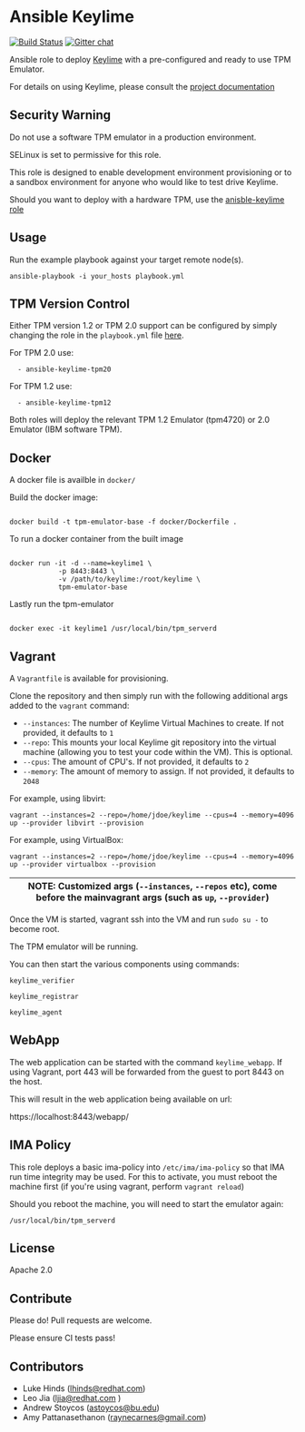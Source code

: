 Ansible Keylime
===============

[![Build Status](https://travis-ci.org/keylime/ansible-keylime-tpm-emulator.svg?branch=master)](https://travis-ci.org/keylime/ansible-keylime-tpm-emulator) [![Gitter chat](https://badges.gitter.im/gitterHQ/gitter.png)](https://gitter.im/keylime-project/community)

Ansible role to deploy [Keylime](https://github.com/keylime/keylime) with a
pre-configured and ready to use TPM Emulator.

For details on using Keylime, please consult the
[project documentation](http://keylime-docs.rtfd.io/)

Security Warning
-----------------
Do not use a software TPM emulator in a production environment.

SELinux is set to permissive for this role.

This role is designed to enable development environment provisioning or to
a sandbox environment for anyone who would like to test drive Keylime.

Should you want to deploy with a hardware TPM, use the [anisble-keylime role](https://github.com/keylime/ansible-keylime)

Usage
-----

Run the example playbook against your target remote node(s).

```
ansible-playbook -i your_hosts playbook.yml
```

TPM Version Control
-------------------

Either TPM version 1.2 or TPM 2.0 support can be configured by simply changing
the role in the `playbook.yml` file [here](https://github.com/keylime/ansible-keylime-tpm-emulator/blob/master/playbook.yml#L14).

For TPM 2.0 use:

```
  - ansible-keylime-tpm20
```

For TPM 1.2 use:

```
  - ansible-keylime-tpm12
```

Both roles will deploy the relevant TPM 1.2 Emulator (tpm4720) or 2.0 Emulator
(IBM software TPM).

Docker
------
A docker file is availble in `docker/`

Build the docker image:

```

docker build -t tpm-emulator-base -f docker/Dockerfile .
```

To run a docker container from the built image
```

docker run -it -d --name=keylime1 \
            -p 8443:8443 \
            -v /path/to/keylime:/root/keylime \
            tpm-emulator-base
```

Lastly run the tpm-emulator
```

docker exec -it keylime1 /usr/local/bin/tpm_serverd
```

Vagrant
-------

A `Vagrantfile` is available for provisioning.

Clone the repository and then simply run with the following additional args
added to the `vagrant` command:


* `--instances`: The number of Keylime Virtual Machines to create. If not provided, it defaults to `1`
* `--repo`: This mounts your local Keylime git repository into the virtual machine (allowing you to test your code within the VM). This is optional.
* `--cpus`: The amount of CPU's. If not provided, it defaults to `2`
* `--memory`: The amount of memory to assign.  If not provided, it defaults to `2048`

For example, using libvirt:

```
vagrant --instances=2 --repo=/home/jdoe/keylime --cpus=4 --memory=4096  up --provider libvirt --provision
```

For example, using VirtualBox:

```
vagrant --instances=2 --repo=/home/jdoe/keylime --cpus=4 --memory=4096  up --provider virtualbox --provision
```

| NOTE: Customized args (`--instances`, `--repos` etc), come before the mainvagrant args (such as `up`, `--provider`) |
| --- |

Once the VM is started, vagrant ssh into the VM and run `sudo su -` to
become root.

The TPM emulator will be running.

You can then start the various components using commands:

```
keylime_verifier

keylime_registrar

keylime_agent
```

WebApp
------

The web application can be started with the command `keylime_webapp`. If using
Vagrant, port 443 will be forwarded from the guest to port 8443 on the host.

This will result in the web application being available on url:

https://localhost:8443/webapp/


IMA Policy
----------

This role deploys a basic ima-policy into `/etc/ima/ima-policy` so that IMA
run time integrity may be used. For this to activate, you must reboot the
machine first (if you're using vagrant, perform `vagrant reload`)

Should you reboot the machine, you will need to start the emulator again:

`/usr/local/bin/tpm_serverd`


License
-------
Apache 2.0

Contribute
----------

Please do! Pull requests are welcome.

Please ensure CI tests pass!

Contributors
------------

* Luke Hinds (lhinds@redhat.com)
* Leo Jia (ljia@redhat.com )
* Andrew Stoycos (astoycos@bu.edu)
* Amy Pattanasethanon (raynecarnes@gmail.com)
